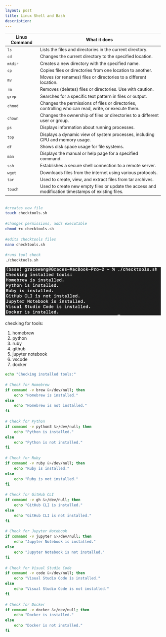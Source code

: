 ```yaml
---
layout: post
title: Linux Shell and Bash
description:
---
```



| Linux Command | What it does |
|--|--|
| `ls` | Lists the files and directories in the current directory.|
| `cd`| Changes the current directory to the specified location.|
| `mkdir`| Creates a new directory with the specified name.|
| `cp`| Copies files or directories from one location to another.|
| `mv`| Moves (or renames) files or directories to a different location.|
| `rm`| Removes (deletes) files or directories. Use with caution.|
| `grep`| Searches for a specific text pattern in files or output.|
| `chmod`| Changes the permissions of files or directories, controlling who can read, write, or execute them.  |
| `chown`| Changes the ownership of files or directories to a different user or group.|
| `ps`| Displays information about running processes.|
| `top`| Displays a dynamic view of system processes, including CPU and memory usage.|
| `df`| Shows disk space usage for file systems.|
| `man`| Displays the manual or help page for a specified command.|
| `ssh`| Establishes a secure shell connection to a remote server.|
| `wget`| Downloads files from the internet using various protocols.|
| `tar`| Used to create, view, and extract files from tar archives.|
| `touch` | Used to create new empty files or update the access and modification timestamps of existing files. |

```bash

#creates new file
touch checktools.sh

#changes permissions, adds executable
chmod +x checktools.sh

#edits checktools files
nano checktools.sh 

#runs tool check
./checktools.sh

```

![](/images/tool-check.png)

checking for tools:
1. homebrew
2. python
3. ruby
4. github
5. jupyter notebook
6. vscode
7. docker

```bash
echo "Checking installed tools:"

# Check for Homebrew
if command -v brew &>/dev/null; then
    echo "Homebrew is installed."
else
    echo "Homebrew is not installed."
fi

# Check for Python
if command -v python3 &>/dev/null; then
    echo "Python is installed."
else
    echo "Python is not installed."
fi

# Check for Ruby
if command -v ruby &>/dev/null; then
    echo "Ruby is installed."
else
    echo "Ruby is not installed."
fi

# Check for GitHub CLI
if command -v gh &>/dev/null; then
    echo "GitHub CLI is installed."
else
    echo "GitHub CLI is not installed."
fi

# Check for Jupyter Notebook
if command -v jupyter &>/dev/null; then
    echo "Jupyter Notebook is installed."
else
    echo "Jupyter Notebook is not installed."
fi

# Check for Visual Studio Code
if command -v code &>/dev/null; then
    echo "Visual Studio Code is installed."
else
    echo "Visual Studio Code is not installed."
fi

# Check for Docker
if command -v docker &>/dev/null; then
    echo "Docker is installed."
else
    echo "Docker is not installed."
fi

```